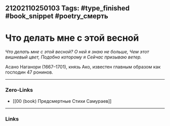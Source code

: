 21202110250103
Tags: #type_finished #book_snippet #poetry_смерть
---
# Что делать мне с этой весной

*Что делать мне с этой весной?
О ней я знаю не больше,
Чем этот вишневый цвет,
Подобно которому я
Сейчас призываю ветер.*

Асано Наганори (1667–1701), князь Ако, известен главным образом как господин 47 ронинов. 

---
### Zero-Links
- [[00 (book) Предсмертные Стихи Самураев]]
---
### Links

